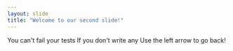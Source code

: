 ```yaml
---
layout: slide
title: "Welcome to our second slide!"
---
```

You can't fail your tests If you don't write any
Use the left arrow to go back!
